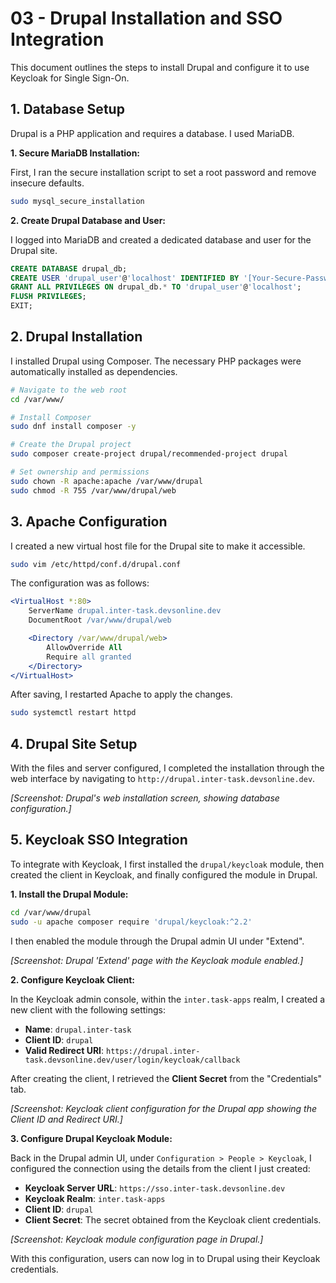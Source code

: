 # 03 - Drupal Installation and SSO Integration

This document outlines the steps to install Drupal and configure it to use Keycloak for Single Sign-On.

## 1. Database Setup

Drupal is a PHP application and requires a database. I used MariaDB.

**1. Secure MariaDB Installation:**

First, I ran the secure installation script to set a root password and remove insecure defaults.

```bash
sudo mysql_secure_installation
```

**2. Create Drupal Database and User:**

I logged into MariaDB and created a dedicated database and user for the Drupal site.

```sql
CREATE DATABASE drupal_db;
CREATE USER 'drupal_user'@'localhost' IDENTIFIED BY '[Your-Secure-Password]';
GRANT ALL PRIVILEGES ON drupal_db.* TO 'drupal_user'@'localhost';
FLUSH PRIVILEGES;
EXIT;
```

## 2. Drupal Installation

I installed Drupal using Composer. The necessary PHP packages were automatically installed as dependencies.

```bash
# Navigate to the web root
cd /var/www/

# Install Composer
sudo dnf install composer -y

# Create the Drupal project
sudo composer create-project drupal/recommended-project drupal

# Set ownership and permissions
sudo chown -R apache:apache /var/www/drupal
sudo chmod -R 755 /var/www/drupal/web
```

## 3. Apache Configuration

I created a new virtual host file for the Drupal site to make it accessible.

```bash
sudo vim /etc/httpd/conf.d/drupal.conf
```

The configuration was as follows:

```apache
<VirtualHost *:80>
    ServerName drupal.inter-task.devsonline.dev
    DocumentRoot /var/www/drupal/web

    <Directory /var/www/drupal/web>
        AllowOverride All
        Require all granted
    </Directory>
</VirtualHost>
```

After saving, I restarted Apache to apply the changes.

```bash
sudo systemctl restart httpd
```

## 4. Drupal Site Setup

With the files and server configured, I completed the installation through the web interface by navigating to `http://drupal.inter-task.devsonline.dev`.

*[Screenshot: Drupal's web installation screen, showing database configuration.]*

## 5. Keycloak SSO Integration

To integrate with Keycloak, I first installed the `drupal/keycloak` module, then created the client in Keycloak, and finally configured the module in Drupal.

**1. Install the Drupal Module:**

```bash
cd /var/www/drupal
sudo -u apache composer require 'drupal/keycloak:^2.2'
```

I then enabled the module through the Drupal admin UI under "Extend".

*[Screenshot: Drupal 'Extend' page with the Keycloak module enabled.]*

**2. Configure Keycloak Client:**

In the Keycloak admin console, within the `inter.task-apps` realm, I created a new client with the following settings:

*   **Name**: `drupal.inter-task`
*   **Client ID**: `drupal`
*   **Valid Redirect URI**: `https://drupal.inter-task.devsonline.dev/user/login/keycloak/callback`

After creating the client, I retrieved the **Client Secret** from the "Credentials" tab.

*[Screenshot: Keycloak client configuration for the Drupal app showing the Client ID and Redirect URI.]*

**3. Configure Drupal Keycloak Module:**

Back in the Drupal admin UI, under `Configuration > People > Keycloak`, I configured the connection using the details from the client I just created:

*   **Keycloak Server URL**: `https://sso.inter-task.devsonline.dev`
*   **Keycloak Realm**: `inter.task-apps`
*   **Client ID**: `drupal`
*   **Client Secret**: The secret obtained from the Keycloak client credentials.

*[Screenshot: Keycloak module configuration page in Drupal.]*

With this configuration, users can now log in to Drupal using their Keycloak credentials.
